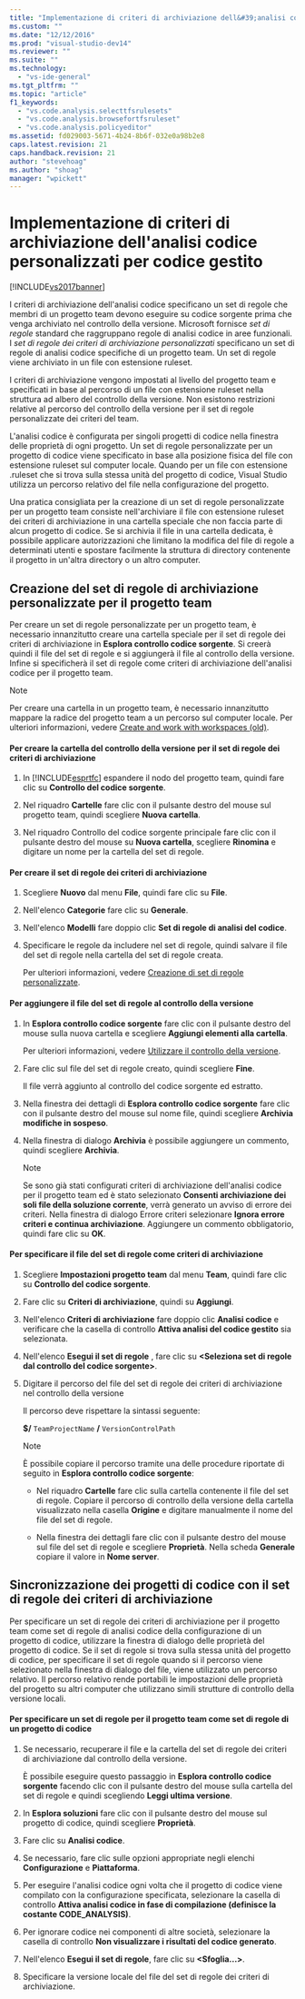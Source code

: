 ```yaml
---
title: "Implementazione di criteri di archiviazione dell&#39;analisi codice personalizzati per codice gestito | Microsoft Docs"
ms.custom: ""
ms.date: "12/12/2016"
ms.prod: "visual-studio-dev14"
ms.reviewer: ""
ms.suite: ""
ms.technology: 
  - "vs-ide-general"
ms.tgt_pltfrm: ""
ms.topic: "article"
f1_keywords: 
  - "vs.code.analysis.selecttfsrulesets"
  - "vs.code.analysis.browsefortfsruleset"
  - "vs.code.analysis.policyeditor"
ms.assetid: fd029003-5671-4b24-8b6f-032e0a98b2e8
caps.latest.revision: 21
caps.handback.revision: 21
author: "stevehoag"
ms.author: "shoag"
manager: "wpickett"
---
```

# Implementazione di criteri di archiviazione dell&#39;analisi codice personalizzati per codice gestito
[!INCLUDE[vs2017banner](../code-quality/includes/vs2017banner.md)]

I criteri di archiviazione dell'analisi codice specificano un set di regole che membri di un progetto team devono eseguire su codice sorgente prima che venga archiviato nel controllo della versione.  Microsoft fornisce *set di regole* standard che raggruppano regole di analisi codice in aree funzionali.  I *set di regole dei criteri di archiviazione personalizzati* specificano un set di regole di analisi codice specifiche di un progetto team.  Un set di regole viene archiviato in un file con estensione ruleset.  
  
 I criteri di archiviazione vengono impostati al livello del progetto team e specificati in base al percorso di un file con estensione ruleset nella struttura ad albero del controllo della versione.  Non esistono restrizioni relative al percorso del controllo della versione per il set di regole personalizzate dei criteri del team.  
  
 L'analisi codice è configurata per singoli progetti di codice nella finestra delle proprietà di ogni progetto.  Un set di regole personalizzate per un progetto di codice viene specificato in base alla posizione fisica del file con estensione ruleset sul computer locale.  Quando per un file con estensione .ruleset che si trova sulla stessa unità del progetto di codice, Visual Studio utilizza un percorso relativo del file nella configurazione del progetto.  
  
 Una pratica consigliata per la creazione di un set di regole personalizzate per un progetto team consiste nell'archiviare il file con estensione ruleset dei criteri di archiviazione in una cartella speciale che non faccia parte di alcun progetto di codice.  Se si archivia il file in una cartella dedicata, è possibile applicare autorizzazioni che limitano la modifica del file di regole a determinati utenti e spostare facilmente la struttura di directory contenente il progetto in un'altra directory o un altro computer.  
  
## Creazione del set di regole di archiviazione personalizzate per il progetto team  
 Per creare un set di regole personalizzate per un progetto team, è necessario innanzitutto creare una cartella speciale per il set di regole dei criteri di archiviazione in **Esplora controllo codice sorgente**.  Si creerà quindi il file del set di regole e si aggiungerà il file al controllo della versione.  Infine si specificherà il set di regole come criteri di archiviazione dell'analisi codice per il progetto team.  
  
> [!NOTE]
>  Per creare una cartella in un progetto team, è necessario innanzitutto mappare la radice del progetto team a un percorso sul computer locale.  Per ulteriori informazioni, vedere [Create and work with workspaces \(old\)](http://msdn.microsoft.com/it-it/db4d5692-179a-44fe-ad31-0c1c900c9cb2).  
  
#### Per creare la cartella del controllo della versione per il set di regole dei criteri di archiviazione  
  
1.  In [!INCLUDE[esprtfc](../code-quality/includes/esprtfc_md.md)] espandere il nodo del progetto team, quindi fare clic su **Controllo del codice sorgente**.  
  
2.  Nel riquadro **Cartelle** fare clic con il pulsante destro del mouse sul progetto team, quindi scegliere **Nuova cartella**.  
  
3.  Nel riquadro Controllo del codice sorgente principale fare clic con il pulsante destro del mouse su **Nuova cartella**, scegliere **Rinomina** e digitare un nome per la cartella del set di regole.  
  
#### Per creare il set di regole dei criteri di archiviazione  
  
1.  Scegliere **Nuovo** dal menu **File**, quindi fare clic su **File**.  
  
2.  Nell'elenco **Categorie** fare clic su **Generale**.  
  
3.  Nell'elenco **Modelli** fare doppio clic **Set di regole di analisi del codice**.  
  
4.  Specificare le regole da includere nel set di regole, quindi salvare il file del set di regole nella cartella del set di regole creata.  
  
     Per ulteriori informazioni, vedere [Creazione di set di regole personalizzate](../code-quality/creating-custom-code-analysis-rule-sets.md).  
  
#### Per aggiungere il file del set di regole al controllo della versione  
  
1.  In **Esplora controllo codice sorgente** fare clic con il pulsante destro del mouse sulla nuova cartella e scegliere **Aggiungi elementi alla cartella**.  
  
     Per ulteriori informazioni, vedere [Utilizzare il controllo della versione](../Topic/Use%20version%20control.md).  
  
2.  Fare clic sul file del set di regole creato, quindi scegliere **Fine**.  
  
     Il file verrà aggiunto al controllo del codice sorgente ed estratto.  
  
3.  Nella finestra dei dettagli di **Esplora controllo codice sorgente** fare clic con il pulsante destro del mouse sul nome file, quindi scegliere **Archivia modifiche in sospeso**.  
  
4.  Nella finestra di dialogo **Archivia** è possibile aggiungere un commento, quindi scegliere **Archivia**.  
  
    > [!NOTE]
    >  Se sono già stati configurati criteri di archiviazione dell'analisi codice per il progetto team ed è stato selezionato **Consenti archiviazione dei soli file della soluzione corrente**, verrà generato un avviso di errore dei criteri.  Nella finestra di dialogo Errore criteri selezionare **Ignora errore criteri e continua archiviazione**.  Aggiungere un commento obbligatorio, quindi fare clic su **OK**.  
  
#### Per specificare il file del set di regole come criteri di archiviazione  
  
1.  Scegliere **Impostazioni progetto team** dal menu **Team**, quindi fare clic su **Controllo del codice sorgente**.  
  
2.  Fare clic su **Criteri di archiviazione**, quindi su **Aggiungi**.  
  
3.  Nell'elenco **Criteri di archiviazione** fare doppio clic **Analisi codice** e verificare che la casella di controllo **Attiva analisi del codice gestito** sia selezionata.  
  
4.  Nell'elenco **Esegui il set di regole** , fare clic su **\<Seleziona set di regole dal controllo del codice sorgente\>**.  
  
5.  Digitare il percorso del file del set di regole dei criteri di archiviazione nel controllo della versione  
  
     Il percorso deve rispettare la sintassi seguente:  
  
     **$\/** `TeamProjectName` **\/** `VersionControlPath`  
  
    > [!NOTE]
    >  È possibile copiare il percorso tramite una delle procedure riportate di seguito in **Esplora controllo codice sorgente**:  
  
    -   Nel riquadro **Cartelle** fare clic sulla cartella contenente il file del set di regole.  Copiare il percorso di controllo della versione della cartella visualizzato nella casella **Origine** e digitare manualmente il nome del file del set di regole.  
  
    -   Nella finestra dei dettagli fare clic con il pulsante destro del mouse sul file del set di regole e scegliere **Proprietà**.  Nella scheda **Generale** copiare il valore in **Nome server**.  
  
## Sincronizzazione dei progetti di codice con il set di regole dei criteri di archiviazione  
 Per specificare un set di regole dei criteri di archiviazione per il progetto team come set di regole di analisi codice della configurazione di un progetto di codice, utilizzare la finestra di dialogo delle proprietà del progetto di codice.  Se il set di regole si trova sulla stessa unità del progetto di codice, per specificare il set di regole quando si il percorso viene selezionato nella finestra di dialogo del file, viene utilizzato un percorso relativo.  Il percorso relativo rende portabili le impostazioni delle proprietà del progetto su altri computer che utilizzano simili strutture di controllo della versione locali.  
  
#### Per specificare un set di regole per il progetto team come set di regole di un progetto di codice  
  
1.  Se necessario, recuperare il file e la cartella del set di regole dei criteri di archiviazione dal controllo della versione.  
  
     È possibile eseguire questo passaggio in **Esplora controllo codice sorgente** facendo clic con il pulsante destro del mouse sulla cartella del set di regole e quindi scegliendo **Leggi ultima versione**.  
  
2.  In **Esplora soluzioni** fare clic con il pulsante destro del mouse sul progetto di codice, quindi scegliere **Proprietà**.  
  
3.  Fare clic su **Analisi codice**.  
  
4.  Se necessario, fare clic sulle opzioni appropriate negli elenchi **Configurazione** e **Piattaforma**.  
  
5.  Per eseguire l'analisi codice ogni volta che il progetto di codice viene compilato con la configurazione specificata, selezionare la casella di controllo **Attiva analisi codice in fase di compilazione \(definisce la costante CODE\_ANALYSIS\)**.  
  
6.  Per ignorare codice nei componenti di altre società, selezionare la casella di controllo **Non visualizzare i risultati del codice generato**.  
  
7.  Nell'elenco **Esegui il set di regole**, fare clic su **\<Sfoglia...\>**.  
  
8.  Specificare la versione locale del file del set di regole dei criteri di archiviazione.